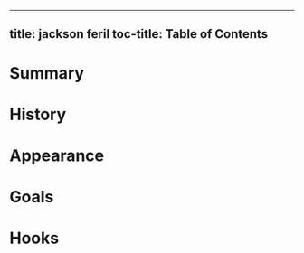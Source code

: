 
---
title: jackson feril
toc-title: Table of Contents
---

# Summary

# History

# Appearance

# Goals

# Hooks


